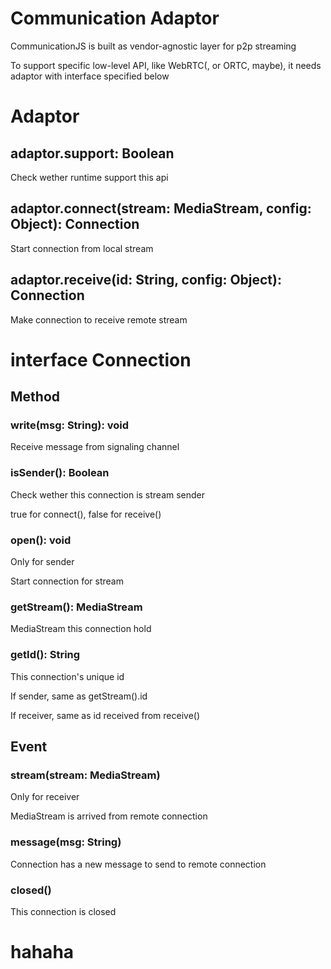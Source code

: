 Communication Adaptor
======================

CommunicationJS is built as vendor-agnostic layer for p2p streaming

To support specific low-level API, like WebRTC(, or ORTC, maybe),
it needs adaptor with interface specified below

# Adaptor

## adaptor.support: Boolean

Check wether runtime support this api

## adaptor.connect(stream: MediaStream, config: Object): Connection

Start connection from local stream

## adaptor.receive(id: String, config: Object): Connection

Make connection to receive remote stream

# interface Connection

## Method

### write(msg: String): void

Receive message from signaling channel

### isSender(): Boolean

Check wether this connection is stream sender

true for connect(), false for receive()

### open(): void

Only for sender

Start connection for stream

### getStream(): MediaStream

MediaStream this connection hold

### getId(): String

This connection's unique id

If sender, same as getStream().id

If receiver, same as id received from receive()

## Event

### stream(stream: MediaStream)

Only for receiver

MediaStream is arrived from remote connection

### message(msg: String)

Connection has a new message to send to remote connection

### closed()

This connection is closed

hahaha
=======
